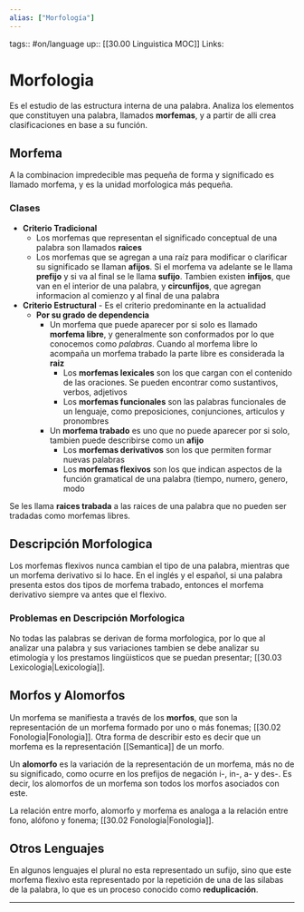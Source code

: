```yaml
---
alias: ["Morfología"]
---
```


tags:: #on/language 
up:: [[30.00 Linguistica MOC]]
Links: 
# Morfologia
Es el estudio de las estructura interna de una palabra. Analiza los elementos que constituyen una palabra, llamados **morfemas**, y a partir de alli crea clasificaciones en base a su función.

## Morfema
A la combinacion impredecible mas pequeña de forma y significado es llamado morfema, y es la unidad morfologica más pequeña.

### Clases
- **Criterio Tradicional**
	- Los morfemas que representan el significado conceptual de una palabra son llamados **raices** 
	- Los morfemas que se agregan a una raíz para modificar o clarificar su significado se llaman **afijos**. Si el morfema va adelante se le llama **prefijo** y si va al final se le llama **sufijo**. Tambien existen **infijos**, que van en el interior de una palabra, y **circunfijos**, que agregan informacion al comienzo y al final de una palabra
- **Criterio Estructural** - Es el criterio predominante en la actualidad
	- **Por su grado de dependencia**
		- Un morfema que puede aparecer por si solo es llamado **morfema libre**, y generalmente son conformados por lo que conocemos como *palabras*. Cuando al morfema libre lo acompaña un morfema trabado la parte libre es considerada la **raiz**
			- Los **morfemas lexicales** son los que cargan con el contenido de las oraciones. Se pueden encontrar como sustantivos, verbos, adjetivos
			- Los **morfemas funcionales** son las palabras funcionales de un lenguaje, como preposiciones, conjunciones, articulos y pronombres
		- Un **morfema trabado** es uno que no puede aparecer por si solo, tambien puede describirse como un **afijo**
			- Los **morfemas derivativos** son los que permiten formar nuevas palabras
			- Los **morfemas flexivos** son los que indican aspectos de la función gramatical de una palabra (tiempo, numero, genero, modo

Se les llama **raices trabada** a las raices de una palabra que no pueden ser tradadas como morfemas libres.

## Descripción Morfologica
Los morfemas flexivos nunca cambian el tipo de una palabra, mientras que un morfema derivativo si lo hace. En el inglés y el español, si una palabra presenta estos dos tipos de morfema trabado, entonces el morfema derivativo siempre va antes que el flexivo.

### Problemas en Descripción Morfologica
No todas las palabras se derivan de forma morfologica, por lo que al analizar una palabra y sus variaciones tambien se debe analizar su etimología y los prestamos lingüisticos que se puedan presentar; [[30.03 Lexicologia|Lexicología]].

## Morfos y Alomorfos
Un morfema se manifiesta a través de los **morfos**, que son la representación de un morfema formado por uno o más fonemas; [[30.02 Fonologia|Fonologia]]. Otra forma de describir esto es decir que un morfema es la representación [[Semantica]] de un morfo.

Un **alomorfo** es la variación de la representación de un morfema, más no de su significado, como ocurre en los prefijos de negación i-, in-, a- y des-. Es decir, los alomorfos de un morfema son todos los morfos asociados con este.

La relación entre morfo, alomorfo y morfema es analoga a la relación entre fono, alófono y fonema; [[30.02 Fonologia|Fonologia]].


## Otros Lenguajes
En algunos lenguajes el plural no esta representado un sufijo, sino que este morfema flexivo esta representado por la repetición de una de las silabas de la palabra, lo que es un proceso conocido como **reduplicación**.

___
